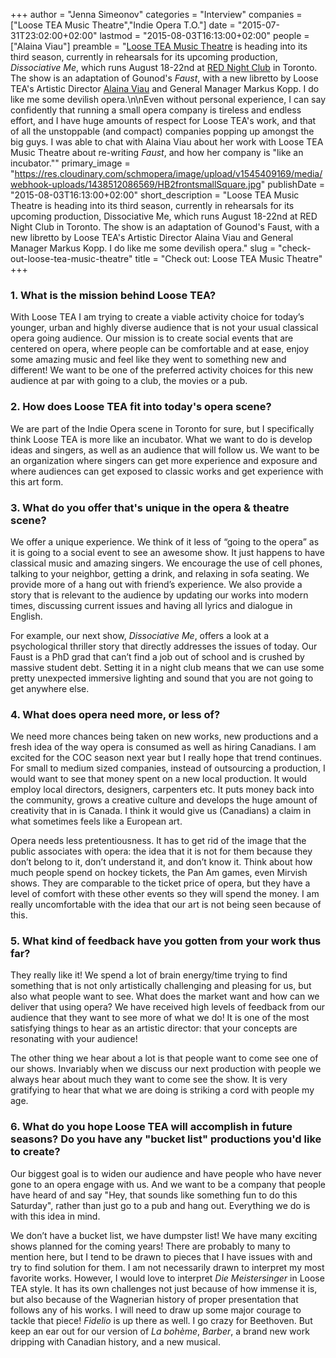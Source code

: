 +++
author = "Jenna Simeonov"
categories = "Interview"
companies = ["Loose TEA Music Theatre","Indie Opera T.O."]
date = "2015-07-31T23:02:00+02:00"
lastmod = "2015-08-03T16:13:00+02:00"
people = ["Alaina Viau"]
preamble = "[Loose TEA Music Theatre](/scene/companies/loose-tea-music-theatre/) is heading into its third season, currently in rehearsals for its upcoming production, *Dissociative Me*, which runs August 18-22nd at [RED Night Club](http://www.rednightclub.ca/) in Toronto. The show is an adaptation of Gounod's *Faust*, with a new libretto by Loose TEA's Artistic Director [Alaina Viau](/scene/people/alaina-viau/) and General Manager Markus Kopp. I do like me some devilish opera.\n\nEven without personal experience, I can say confidently that running a small opera company is tireless and endless effort, and I have huge amounts of respect for Loose TEA's work, and that of all the unstoppable (and compact) companies popping up amongst the big guys. I was able to chat with Alaina Viau about her work with Loose TEA Music Theatre about re-writing *Faust*, and how her company is \"like an incubator.\""
primary_image = "https://res.cloudinary.com/schmopera/image/upload/v1545409169/media/webhook-uploads/1438512086569/HB2frontsmallSquare.jpg"
publishDate = "2015-08-03T16:13:00+02:00"
short_description = "Loose TEA Music Theatre is heading into its third season, currently in rehearsals for its upcoming production, Dissociative Me, which runs August 18-22nd at RED Night Club in Toronto. The show is an adaptation of Gounod&#039;s Faust, with a new libretto by Loose TEA&#039;s Artistic Director Alaina Viau and General Manager Markus Kopp. I do like me some devilish opera."
slug = "check-out-loose-tea-music-theatre"
title = "Check out: Loose TEA Music Theatre"
+++

### 1. What is the mission behind Loose TEA?

With Loose TEA I am trying to create a viable activity choice for today’s younger, urban and highly diverse audience that is not your usual classical opera going audience. Our mission is to create social events that are centered on opera, where people can be comfortable and at ease, enjoy some amazing music and feel like they went to something new and different! We want to be one of the preferred activity choices for this new audience at par with going to a club, the movies or a pub.

### 2. How does Loose TEA fit into today's opera scene?

We are part of the Indie Opera scene in Toronto for sure, but I specifically think Loose TEA is more like an incubator. What we want to do is develop ideas and singers, as well as an audience that will follow us. We want to be an organization where singers can get more experience and exposure and where audiences can get exposed to classic works and get experience with this art form. 

### 3. What do you offer that's unique in the opera & theatre scene?

We offer a unique experience. We think of it less of “going to the opera” as it is going to a social event to see an awesome show. It just happens to have classical music and amazing singers. We encourage the use of cell phones, talking to your neighbor, getting a drink, and relaxing in sofa seating. We provide more of a hang out with friend’s experience. We also provide a story that is relevant to the audience by updating our works into modern times, discussing current issues and having all lyrics and dialogue in English. 

For example, our next show, *Dissociative Me*, offers a look at a psychological thriller story that directly addresses the issues of today. Our Faust is a PhD grad that can’t find a job out of school and is crushed by massive student debt. Setting it in a night club means that we can use some pretty unexpected immersive lighting and sound that you are not going to get anywhere else.  

### 4. What does opera need more, or less of?

We need more chances being taken on new works, new productions and a fresh idea of the way opera is consumed as well as hiring Canadians.  I am excited for the COC season next year but I really hope that trend continues. For small to medium sized companies, instead of outsourcing a production, I would want to see that money spent on a new local production. It would employ local directors, designers, carpenters etc. It puts money back into the community, grows a creative culture and develops the huge amount of creativity that in is Canada. I think it would give us (Canadians) a claim in what sometimes feels like a European art.  

Opera needs less pretentiousness. It has to get rid of the image that the public associates with opera: the idea that it is not for them because they don’t belong to it, don’t understand it, and don’t know it. Think about how much people spend on hockey tickets, the Pan Am games, even Mirvish shows. They are comparable to the ticket price of opera, but they have a level of comfort with these other events so they will spend the money. I am really uncomfortable with the idea that our art is not being seen because of this.

### 5. What kind of feedback have you gotten from your work thus far?

They really like it! We spend a lot of brain energy/time trying to find something that is not only artistically challenging and pleasing for us, but also what people want to see. What does the market want and how can we deliver that using opera? We have received high levels of feedback from our audience that they want to see more of what we do! It is one of the most satisfying things to hear as an artistic director: that your concepts are resonating with your audience! 

The other thing we hear about a lot is that people want to come see one of our shows. Invariably when we discuss our next production with people we always hear about much they want to come see the show. It is very gratifying to hear that what we are doing is striking a cord with people my age.

### 6. What do you hope Loose TEA will accomplish in future seasons? Do you have any "bucket list" productions you'd like to create?

Our biggest goal is to widen our audience and have people who have never gone to an opera engage with us. And we want to be a company that people have heard of and say "Hey, that sounds like something fun to do this Saturday", rather than just go to a pub and hang out. Everything we do is with this idea in mind. 

We don’t have a bucket list, we have dumpster list! We have many exciting shows planned for the coming years! There are probably to many to mention here, but I tend to be drawn to pieces that I have issues with and try to find solution for them.  I am not necessarily drawn to interpret my most favorite works. However, I would love to interpret *Die Meistersinger* in Loose TEA style. It has its own challenges not just because of how immense it is, but also because of the Wagnerian history of proper presentation that follows any of his works. I will need to draw up some major courage to tackle that piece! *Fidelio* is up there as well. I go crazy for Beethoven. But keep an ear out for our version of *La bohème*, *Barber*, a brand new work dripping with Canadian history, and a new musical.
